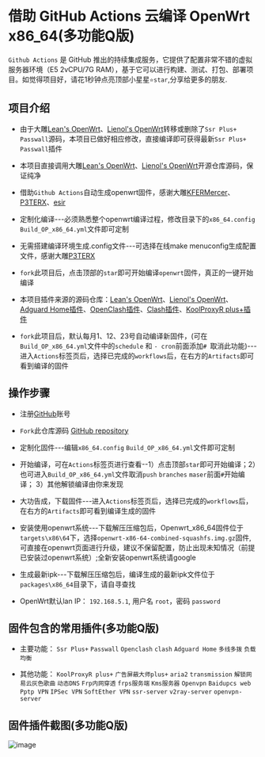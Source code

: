 # 借助 GitHub Actions 云编译 OpenWrt x86_64(多功能Q版)

`Github Actions` 是 GitHub 推出的持续集成服务，它提供了配置非常不错的虚拟服务器环境（E5 2vCPU/7G RAM），基于它可以进行构建、测试、打包、部署项目。如觉得项目好，请花1秒钟点亮顶部小星星`⭐star`,分享给更多的朋友.

## 项目介绍

- 由于大雕[Lean's OpenWrt](https://github.com/coolsnowwolf/lede)、[Lienol's OpenWrt](https://github.com/Lienol/openwrt-package)转移或删除了`Ssr Plus+` `Passwall`源码，本项目已做好相应修改，直接编译即可获得最新`Ssr Plus+` `Passwall`插件

- 本项目直接调用大雕[Lean's OpenWrt](https://github.com/coolsnowwolf/lede)、[Lienol's OpenWrt](https://github.com/Lienol/openwrt-package)开源仓库源码，保证纯净

- 借助`Github Actions`自动生成openwrt固件，感谢大雕[KFERMercer](https://github.com/KFERMercer/OpenWrt-CI)、[P3TERX](https://github.com/P3TERX/Actions-OpenWrt)、[esir](https://github.com/esirplayground/AutoBuild-OpenWrt)

- 定制化编译---必须熟悉整个openwrt编译过程，修改目录下的`x86_64.config` `Build_OP_x86_64.yml`文件即可定制

- 无需搭建编译环境生成.config文件---可选择在线make menuconfig生成配置文件，感谢大雕[P3TERX](https://github.com/P3TERX/debugger-action)

- `fork`此项目后，点击顶部的`star`即可开始编译`openwrt`固件，真正的一键开始编译

- 本项目插件来源的源码仓库：[Lean's OpenWrt](https://github.com/coolsnowwolf/lede)、[Lienol's OpenWrt](https://github.com/Lienol/openwrt-package)、[Adguard Home插件](https://github.com/rufengsuixing/luci-app-adguardhome)、[OpenClash插件](https://github.com/vernesong/OpenClash)、[Clash插件](https://github.com/frainzy1477/luci-app-clash)、[KoolProxyR plus+插件](https://github.com/jefferymvp/luci-app-koolproxyR)

- `fork`此项目后，默认每月1、12、23号自动编译新固件，(可在`Build_OP_x86_64.yml`文件中的`schedule` 和 `- cron`前面添加`# `取消此功能)---进入`Actions`标签页后，选择已完成的`workflows`后，在右方的`Artifacts`即可看到编译的固件

## 操作步骤

- 注册[GitHub](https://github.com/join)账号

- `Fork`此仓库源码 [GitHub repository](https://github.com/superstarfly/AutoBuild-OpenWrt-Q)

- 定制化固件---编辑`x86_64.config` `Build_OP_x86_64.yml`文件即可定制

- 开始编译，可在`Actions`标签页进行查看--1）点击顶部`star`即可开始编译；2）也可进入`Build_OP_x86_64.yml`文件取消`push` `branches` `maser`前面`#`开始编译； 3）其他解锁编译由你来发现

- 大功告成，下载固件---进入`Actions`标签页后，选择已完成的`workflows`后，在右方的`Artifacts`即可看到编译生成的固件

- 安装使用openwrt系统---下载解压压缩包后，Openwrt_x86_64固件位于`targets\x86\64`下，选择`openwrt-x86-64-combined-squashfs.img.gz`固件,可直接在openwrt页面进行升级，建议不保留配置，防止出现未知情况（前提已安装过openwrt系统）;全新安装openwrt系统请google

- 生成最新ipk---下载解压压缩包后，编译生成的最新ipk文件位于`packages\x86_64`目录下，请自寻查找

- OpenWrt默认lan IP： `192.168.5.1`, 用户名 `root`，密码 `password`

## 固件包含的常用插件(多功能Q版)

- 主要功能： `Ssr Plus+` `Passwall`  `Openclash`  `clash`  `Adguard Home` `多线多拨` `负载均衡`

- 其他功能： `KoolProxyR plus+` `广告屏蔽大师plus+` `aria2` `transmission` `解锁网易云灰色歌曲` `动态DNS` `Frp内网穿透` `frps服务端` `Kms服务器` `Openvpn` `Baidupcs web` `Pptp VPN` `IPSec VPN` `SoftEther VPN` `ssr-server` `v2ray-server` `openvpn-server`

## 固件插件截图(多功能Q版)

![image](https://github.com/superstarfly/autobuild-openwrt/raw/master/imgfiles/openwrt-QQ.jpg)
